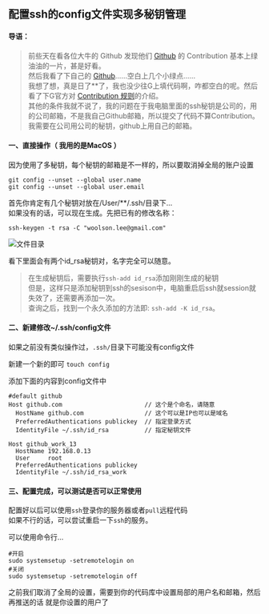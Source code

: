 ## 配置ssh的config文件实现多秘钥管理

#### 导语：
> 前些天在看各位大牛的 Github 发现他们 [Github](https://github.com/993162337) 的 Contribution 基本上绿油油的一片，甚是好看。  
> 然后我看了下自己的 [Github](https://github.com/993162337)……空白上几个小绿点……  
> 我想了想，真是日了**了，我也没少往G上填代码啊，咋都空白的呢。然后看了下G官方对 [Contribution 规则](https://help.github.com/articles/why-are-my-contributions-not-showing-up-on-my-profile)的介绍。  
> 其他的条件我就不说了，我的问题在于我电脑里面的ssh秘钥是公司的，用的公司邮箱，不是我自己Github邮箱，所以提交了代码不算Contribution。我需要在公司用公司的秘钥，github上用自己的邮箱。

#### 一、直接操作（ 我用的是MacOS ）
因为使用了多秘钥，每个秘钥的邮箱是不一样的，所以要取消掉全局的账户设置

    git config --unset --global user.name
    git config --unset --global user.email

首先你肯定有几个秘钥对放在/User/**/.ssh/目录下...  
如果没有的话，可以现在生成。先把已有的修改名称：

```ssh-keygen -t rsa -C "woolson.lee@gmail.com"```

![文件目录](http://ww1.sinaimg.cn/large/708e7d29gw1fagaptmi6dj21040fwwkk.jpg)

看下里面会有两个id_rsa秘钥对，名字完全可以随意。

> 在生成秘钥后，需要执行```ssh-add id_rsa```添加刚刚生成的秘钥  
> 但是，这样只是添加秘钥到ssh的sesison中，电脑重启后ssh就session就失效了，还需要再添加一次。  
> 查询之后，找到一个永久添加的方法即: ```ssh-add -K id_rsa```。


#### 二、新建修改~/.ssh/config文件
如果之前没有类似操作过，```.ssh/```目录下可能没有config文件

新建一个新的即可
```touch config```

添加下面的内容到config文件中

    #default github
    Host github.com                       // 这个是个命名，请随意
      HostName github.com                 // 这个可以是IP也可以是域名
      PreferredAuthentications publickey  // 指定登录方式
      IdentityFile ~/.ssh/id_rsa          // 指定秘钥文件

    Host github_work_13
      HostName 192.168.0.13
      User     root
      PreferredAuthentications publickey
      IdentityFile ~/.ssh/id_rsa_work


#### 三、配置完成，可以测试是否可以正常使用
配置好以后可以使用```ssh```登录你的服务器或者```pull```远程代码  
如果不行的话，可以尝试重启一下```ssh```的服务。

可以使用命令行...

    #开启
    sudo systemsetup -setremotelogin on
    #关闭
    sudo systemsetup -setremotelogin off


之前我们取消了全局的设置，需要到你的代码库中设置局部的用户名和邮箱，然后再推送的话
就是你设置的用户了
